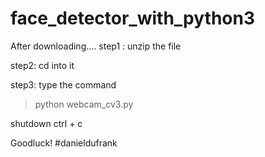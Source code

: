 # face_detector_with_python3
After downloading....
step1 : unzip the file

step2: cd into it

step3: type the command
> python webcam_cv3.py

shutdown
ctrl + c

Goodluck!
#danieldufrank


